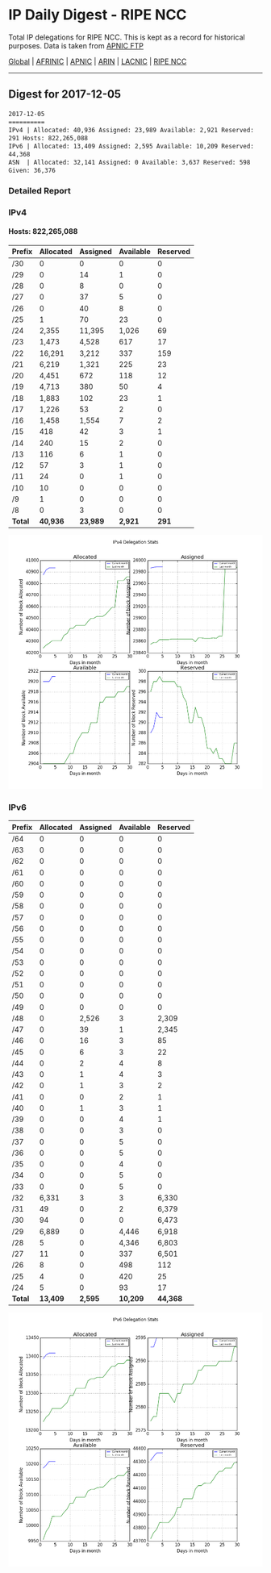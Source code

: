 # IP Daily Digest - RIPE NCC

Total IP delegations for RIPE NCC. This is kept as a record for historical purposes. Data is taken from [APNIC FTP](https://ftp.apnic.net/)

[Global](https://github.com/csmets/IP-Daily-Digest) | [AFRINIC](https://github.com/csmets/IP-Daily-Digest/tree/master/archives/AFRINIC) | [APNIC](https://github.com/csmets/IP-Daily-Digest/tree/master/archives/APNIC) | [ARIN](https://github.com/csmets/IP-Daily-Digest/tree/master/archives/ARIN) | [LACNIC](https://github.com/csmets/IP-Daily-Digest/tree/master/archives/LACNIC) | [RIPE NCC](https://github.com/csmets/IP-Daily-Digest/tree/master/archives/RIPE_NCC)

---

## Digest for 2017-12-05
```
2017-12-05
==========
IPv4 | Allocated: 40,936 Assigned: 23,989 Available: 2,921 Reserved: 291 Hosts: 822,265,088
IPv6 | Allocated: 13,409 Assigned: 2,595 Available: 10,209 Reserved: 44,368
ASN  | Allocated: 32,141 Assigned: 0 Available: 3,637 Reserved: 598 Given: 36,376
```

### Detailed Report

### IPv4

#### Hosts: **822,265,088**

| Prefix | Allocated | Assigned | Available | Reserved |
| ----- | ----- | ----- | ----- | ----- |
| /30 | 0 | 0 | 0 | 0 |
| /29 | 0 | 14 | 1 | 0 |
| /28 | 0 | 8 | 0 | 0 |
| /27 | 0 | 37 | 5 | 0 |
| /26 | 0 | 40 | 8 | 0 |
| /25 | 1 | 70 | 23 | 0 |
| /24 | 2,355 | 11,395 | 1,026 | 69 |
| /23 | 1,473 | 4,528 | 617 | 17 |
| /22 | 16,291 | 3,212 | 337 | 159 |
| /21 | 6,219 | 1,321 | 225 | 23 |
| /20 | 4,451 | 672 | 118 | 12 |
| /19 | 4,713 | 380 | 50 | 4 |
| /18 | 1,883 | 102 | 23 | 1 |
| /17 | 1,226 | 53 | 2 | 0 |
| /16 | 1,458 | 1,554 | 7 | 2 |
| /15 | 418 | 42 | 3 | 1 |
| /14 | 240 | 15 | 2 | 0 |
| /13 | 116 | 6 | 1 | 0 |
| /12 | 57 | 3 | 1 | 0 |
| /11 | 24 | 0 | 1 | 0 |
| /10 | 10 | 0 | 0 | 0 |
| /9 | 1 | 0 | 0 | 0 |
| /8 | 0 | 3 | 0 | 0 |
| **Total** | **40,936** | **23,989** | **2,921** | **291** |

![ipv4-stats](ipv4-figure.png)

### IPv6

| Prefix | Allocated | Assigned | Available | Reserved |
| ----- | ----- | ----- | ----- | ----- |
| /64 | 0 | 0 | 0 | 0 |
| /63 | 0 | 0 | 0 | 0 |
| /62 | 0 | 0 | 0 | 0 |
| /61 | 0 | 0 | 0 | 0 |
| /60 | 0 | 0 | 0 | 0 |
| /59 | 0 | 0 | 0 | 0 |
| /58 | 0 | 0 | 0 | 0 |
| /57 | 0 | 0 | 0 | 0 |
| /56 | 0 | 0 | 0 | 0 |
| /55 | 0 | 0 | 0 | 0 |
| /54 | 0 | 0 | 0 | 0 |
| /53 | 0 | 0 | 0 | 0 |
| /52 | 0 | 0 | 0 | 0 |
| /51 | 0 | 0 | 0 | 0 |
| /50 | 0 | 0 | 0 | 0 |
| /49 | 0 | 0 | 0 | 0 |
| /48 | 0 | 2,526 | 3 | 2,309 |
| /47 | 0 | 39 | 1 | 2,345 |
| /46 | 0 | 16 | 3 | 85 |
| /45 | 0 | 6 | 3 | 22 |
| /44 | 0 | 2 | 4 | 8 |
| /43 | 0 | 1 | 4 | 3 |
| /42 | 0 | 1 | 3 | 2 |
| /41 | 0 | 0 | 2 | 1 |
| /40 | 0 | 1 | 3 | 1 |
| /39 | 0 | 0 | 4 | 1 |
| /38 | 0 | 0 | 3 | 0 |
| /37 | 0 | 0 | 5 | 0 |
| /36 | 0 | 0 | 5 | 0 |
| /35 | 0 | 0 | 4 | 0 |
| /34 | 0 | 0 | 5 | 0 |
| /33 | 0 | 0 | 5 | 0 |
| /32 | 6,331 | 3 | 3 | 6,330 |
| /31 | 49 | 0 | 2 | 6,379 |
| /30 | 94 | 0 | 0 | 6,473 |
| /29 | 6,889 | 0 | 4,446 | 6,918 |
| /28 | 5 | 0 | 4,346 | 6,803 |
| /27 | 11 | 0 | 337 | 6,501 |
| /26 | 8 | 0 | 498 | 112 |
| /25 | 4 | 0 | 420 | 25 |
| /24 | 5 | 0 | 93 | 17 |
| **Total** | **13,409** | **2,595** | **10,209** | **44,368** |

![ipv6-stats](ipv6-figure.png)